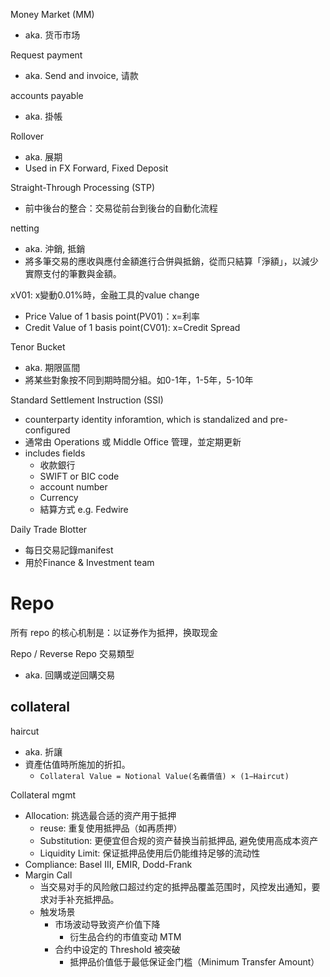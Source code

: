 Money Market (MM)
- aka. 货币市场

Request payment
- aka. Send and invoice, 请款

accounts payable
- aka. 掛帳

Rollover
- aka. 展期
- Used in FX Forward, Fixed Deposit


Straight-Through Processing (STP)
- 前中後台的整合：交易從前台到後台的自動化流程

netting
- aka. 沖銷, 抵銷
- 將多筆交易的應收與應付金額進行合併與抵銷，從而只結算「淨額」，以減少實際支付的筆數與金額。

xV01: x變動0.01%時，金融工具的value change
- Price Value of 1 basis point(PV01)：x=利率
- Credit Value of 1 basis point(CV01): x=Credit Spread

Tenor Bucket
- aka. 期限區間
- 將某些對象按不同到期時間分組。如0-1年，1-5年，5-10年

Standard Settlement Instruction (SSI)
- counterparty identity inforamtion, which is standalized and pre-configured
- 通常由 Operations 或 Middle Office 管理，並定期更新
- includes fields
  - 收款銀行  
  - SWIFT or BIC code
  - account number
  - Currency
  - 結算方式 e.g. Fedwire

Daily Trade Blotter
- 每日交易記錄manifest
- 用於Finance & Investment team



# Repo
所有 repo 的核心机制是：以证券作为抵押，换取现金

Repo / Reverse Repo 交易類型
- aka. 回購或逆回購交易


## collateral
haircut
- aka. 折讓
- 資產估值時所施加的折扣。
  - `Collateral Value = Notional Value(名義價值) × (1−Haircut)`

Collateral mgmt
- Allocation: 挑选最合适的资产用于抵押
  - reuse: 重复使用抵押品（如再质押）
  - Substitution: 更便宜但合规的资产替换当前抵押品, 避免使用高成本资产
  - Liquidity Limit: 保证抵押品使用后仍能维持足够的流动性
- Compliance: Basel III, EMIR, Dodd-Frank
- Margin Call
  - 当交易对手的风险敞口超过约定的抵押品覆盖范围时，风控发出通知，要求对手补充抵押品。
  - 触发场景
    - 市场波动导致资产价值下降
      - 衍生品合约的市值变动 MTM 
    - 合约中设定的 Threshold 被突破
      - 抵押品价值低于最低保证金门槛（Minimum Transfer Amount）
    
    

